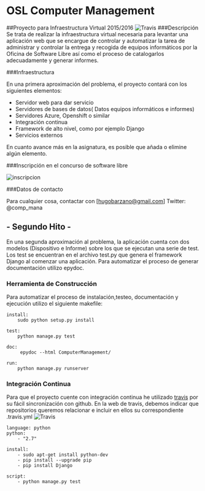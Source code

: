 # OSL Computer Management

##Proyecto para Infraestructura Virtual 2015/2016
![Travis](https://travis-ci.org/hugobarzano/osl-computer-management.svg?branch=master)
###Descripción
Se trata de realizar la infraestructura virtual necesaria para levantar una aplicación web que se encargue de controlar y automatizar la tarea de administrar y controlar la entrega y recogida de equipos informáticos por la Oficina de Software Libre así como el proceso de catalogarlos adecuadamente y generar informes.

###Infraestructura

En una primera aproximación del problema, el proyecto contará con los siguientes elementos:

- Servidor web para dar servicio
- Servidores de bases de datos( Datos equipos informáticos e informes)
- Servidores Azure, Openshift o similar
- Integración continua
- Framework de alto nivel, como por ejemplo Django 
- Servicios externos

En cuanto avance más en la asignatura, es posible que añada o elimine algún elemento. 


###Inscripción en el concurso de software libre

![inscripcion](https://www.dropbox.com/s/7yrlzu2pkvbtobb/concurso.png?dl=1)

###Datos de contacto

Para cualquier cosa, contactar con [hugobarzano@gmail.com]
Twitter: @comp_mana


## - Segundo Hito - 

En una segunda aproximación al problema, la aplicación cuenta con dos modelos (Dispositivo e Informe) sobre los que se ejecutan una serie de test. Los test se encuentran en el archivo test.py que genera el framework Django al comenzar una aplicación. Para automatizar el proceso de generar documentación utilizo epydoc.

### Herramienta de Construcción

Para automatizar el proceso de instalación,testeo, documentación y ejecución utilizo el siguiente makefile:

	install: 
		sudo python setup.py install
	
	test: 
		python manage.py test

	doc:
		 epydoc --html ComputerManagement/
	
	run:
		python manage.py runserver

### Integración Continua

Para que el proyecto cuente con integración continua he utilizado [travis](https://travis-ci.org/) por su fácil sincronización con github.
En la web de travis, debemos indicar que repositorios queremos relacionar e incluir en ellos su correspondiente .travis.yml 
![Travis](https://travis-ci.org/hugobarzano/osl-computer-management.svg?branch=master)

	language: python
	python:
 		- "2.7"

	install:
 		- sudo apt-get install python-dev
 		- pip install --upgrade pip 
 		- pip install Django 

	script:
 		- python manage.py test




